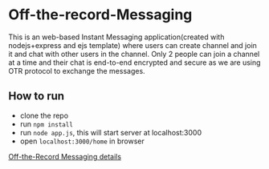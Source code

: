# Off-the-record-Messaging
This is an web-based Instant Messaging application(created with nodejs+express and ejs template) where users can create channel and join it and chat with other users in the channel.
Only 2 people can join a channel at a time and their chat is end-to-end encrypted and secure as we are using OTR protocol to exchange the messages.

## How to run
* clone the repo
* run `npm install`
* run `node app.js`, this will start server at localhost:3000
* open `localhost:3000/home` in browser

[Off-the-Record Messaging details](https://otr.cypherpunks.ca/)
